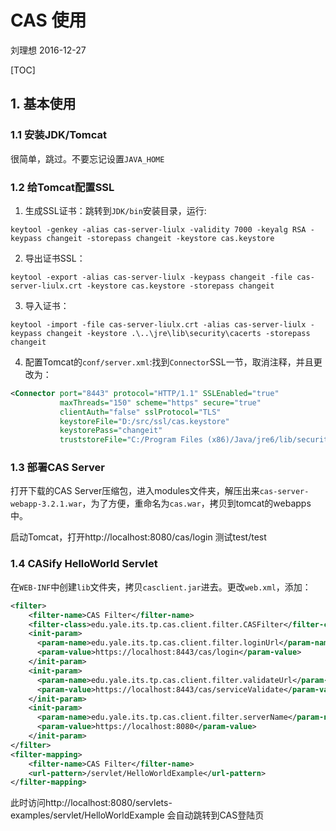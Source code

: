 # CAS 使用

刘理想 2016-12-27

[TOC]

## 1. 基本使用

### 1.1 安装JDK/Tomcat

很简单，跳过。不要忘记设置`JAVA_HOME`

### 1.2 给Tomcat配置SSL

1. 生成SSL证书：跳转到`JDK/bin`安装目录，运行:
```shell
keytool -genkey -alias cas-server-liulx -validity 7000 -keyalg RSA -keypass changeit -storepass changeit -keystore cas.keystore
```

2. 导出证书SSL：
```shell
keytool -export -alias cas-server-liulx -keypass changeit -file cas-server-liulx.crt -keystore cas.keystore -storepass changeit
```

3. 导入证书：
```shell
keytool -import -file cas-server-liulx.crt -alias cas-server-liulx -keypass changeit -keystore .\..\jre\lib\security\cacerts -storepass changeit
```

4. 配置Tomcat的`conf/server.xml`:找到`Connector`SSL一节，取消注释，并且更改为：
```xml
<Connector port="8443" protocol="HTTP/1.1" SSLEnabled="true"
           maxThreads="150" scheme="https" secure="true"
           clientAuth="false" sslProtocol="TLS" 
           keystoreFile="D:/src/ssl/cas.keystore"
           keystorePass="changeit"
           truststoreFile="C:/Program Files (x86)/Java/jre6/lib/security/cacerts"/>
```

### 1.3 部署CAS Server

打开下载的CAS Server压缩包，进入modules文件夹，解压出来`cas-server-webapp-3.2.1.war`，为了方便，重命名为`cas.war`，拷贝到tomcat的webapps中。

启动Tomcat，打开http://localhost:8080/cas/login 测试test/test

### 1.4 CASify HelloWorld Servlet 

在`WEB-INF`中创建`lib`文件夹，拷贝`casclient.jar`进去。更改`web.xml`，添加：

```xml
<filter>
	<filter-name>CAS Filter</filter-name>
  	<filter-class>edu.yale.its.tp.cas.client.filter.CASFilter</filter-class>
  	<init-param>
      <param-name>edu.yale.its.tp.cas.client.filter.loginUrl</param-name>
      <param-value>https://localhost:8443/cas/login</param-value>
  	</init-param>
  	<init-param>
      <param-name>edu.yale.its.tp.cas.client.filter.validateUrl</param-name>
      <param-value>https://localhost:8443/cas/serviceValidate</param-value>
  	</init-param>  
  	<init-param>
      <param-name>edu.yale.its.tp.cas.client.filter.serverName</param-name>
      <param-value>https://localhost:8080</param-value>
  	</init-param>  
</filter>
<filter-mapping>
	<filter-name>CAS Filter</filter-name>
  	<url-pattern>/servlet/HelloWorldExample</url-pattern>
</filter-mapping>
```

此时访问http://localhost:8080/servlets-examples/servlet/HelloWorldExample 会自动跳转到CAS登陆页